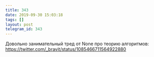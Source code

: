 ```yaml
---
title: 343
date: 2019-09-30 15:03:18
tags: []
layout: post
telegram_id: 343
---
```


Довольно занимательный тред от None про теорию алгоритмов:
<https://twitter.com/_bravit/status/1085466711564922880>
